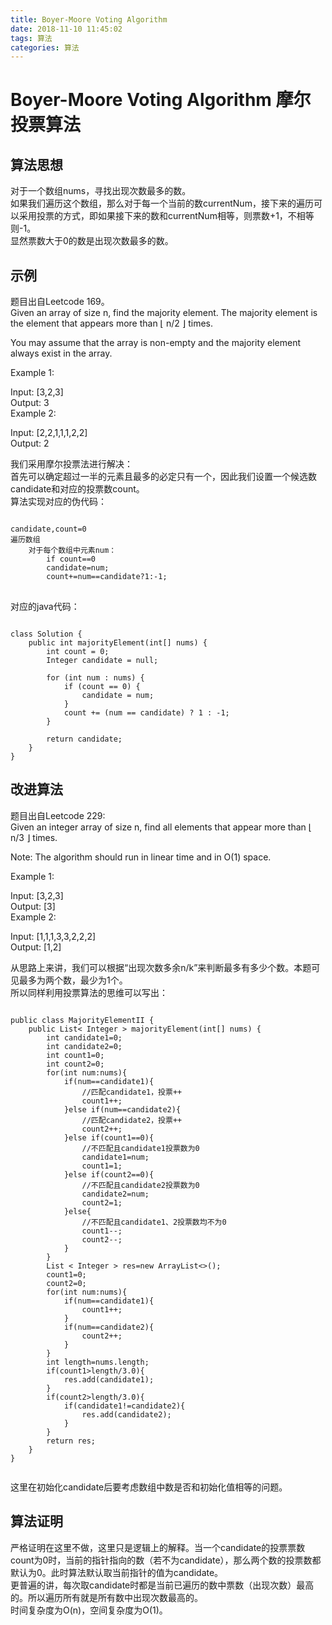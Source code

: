 ```yaml
---
title: Boyer-Moore Voting Algorithm
date: 2018-11-10 11:45:02
tags: 算法
categories: 算法
---
```


# Boyer-Moore Voting Algorithm 摩尔投票算法

## 算法思想

对于一个数组nums，寻找出现次数最多的数。  
如果我们遍历这个数组，那么对于每一个当前的数currentNum，接下来的遍历可以采用投票的方式，即如果接下来的数和currentNum相等，则票数+1，不相等则-1。  
显然票数大于0的数是出现次数最多的数。

## 示例

题目出自Leetcode 169。  
Given an array of size n, find the majority element. The majority element is the element that appears more than ⌊ n/2 ⌋ times.  

You may assume that the array is non-empty and the majority element always exist in the array.  

Example 1:  

Input: [3,2,3]  
Output: 3  
Example 2:  

Input: [2,2,1,1,1,2,2]  
Output: 2  

我们采用摩尔投票法进行解决：  
首先可以确定超过一半的元素且最多的必定只有一个，因此我们设置一个候选数candidate和对应的投票数count。  
算法实现对应的伪代码：  
<pre>
<code>
candidate,count=0
遍历数组  
    对于每个数组中元素num：
        if count==0
        candidate=num;
        count+=num==candidate?1:-1;
</code>
</pre>

对应的java代码：  
<pre><code>
class Solution {
    public int majorityElement(int[] nums) {
        int count = 0;
        Integer candidate = null;

        for (int num : nums) {
            if (count == 0) {
                candidate = num;
            }
            count += (num == candidate) ? 1 : -1;
        }

        return candidate;
    }
}
</code></pre>

## 改进算法

题目出自Leetcode 229:  
Given an integer array of size n, find all elements that appear more than ⌊ n/3 ⌋ times.  

Note: The algorithm should run in linear time and in O(1) space.  

Example 1:  

Input: [3,2,3]  
Output: [3]  
Example 2:  

Input: [1,1,1,3,3,2,2,2]  
Output: [1,2]  

从思路上来讲，我们可以根据“出现次数多余n/k”来判断最多有多少个数。本题可见最多为两个数，最少为1个。  
所以同样利用投票算法的思维可以写出：  
<pre><code>
public class MajorityElementII {
    public List< Integer > majorityElement(int[] nums) {
        int candidate1=0;
        int candidate2=0;
        int count1=0;
        int count2=0;
        for(int num:nums){
            if(num==candidate1){
                //匹配candidate1，投票++
                count1++;
            }else if(num==candidate2){
                //匹配candidate2，投票++
                count2++;
            }else if(count1==0){
                //不匹配且candidate1投票数为0
                candidate1=num;
                count1=1;
            }else if(count2==0){
                //不匹配且candidate2投票数为0
                candidate2=num;
                count2=1;
            }else{
                //不匹配且candidate1、2投票数均不为0
                count1--;
                count2--;
            }
        }
        List < Integer > res=new ArrayList<>();
        count1=0;
        count2=0;
        for(int num:nums){
            if(num==candidate1){
                count1++;
            }
            if(num==candidate2){
                count2++;
            }
        }
        int length=nums.length;
        if(count1>length/3.0){
            res.add(candidate1);
        }
        if(count2>length/3.0){
            if(candidate1!=candidate2){
                res.add(candidate2);
            }
        }
        return res;
    }
}

</pre></code>

这里在初始化candidate后要考虑数组中数是否和初始化值相等的问题。

## 算法证明

严格证明在这里不做，这里只是逻辑上的解释。当一个candidate的投票票数count为0时，当前的指针指向的数（若不为candidate），那么两个数的投票数都默认为0。此时算法默认取当前指针的值为candidate。  
更普遍的讲，每次取candidate时都是当前已遍历的数中票数（出现次数）最高的。所以遍历所有就是所有数中出现次数最高的。  
时间复杂度为O(n)，空间复杂度为O(1)。